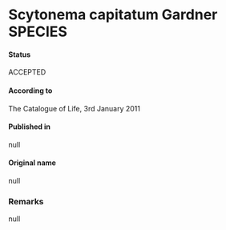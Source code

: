 Scytonema capitatum Gardner SPECIES
=======

#### Status
ACCEPTED

#### According to
The Catalogue of Life, 3rd January 2011

#### Published in
null

#### Original name
null

### Remarks
null
